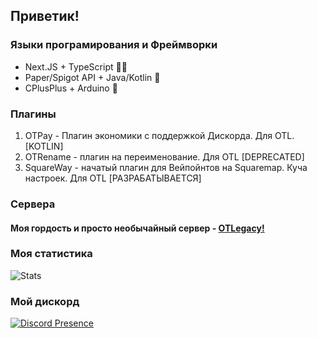 ## Приветик!
### Языки програмирования и Фреймворки
- Next.JS + TypeScript 😶‍🌫️
- Paper/Spigot API + Java/Kotlin 🍵
- CPlusPlus + Arduino 🤖
### Плагины
1. OTPay - Плагин экономики с поддержкой Дискорда. Для OTL. [KOTLIN]
3. OTRename - плагин на переименование. Для OTL [DEPRECATED]
4. SquareWay - начатый плагин для Вейпойнтов на Squaremap. Куча настроек. Для OTL [РАЗРАБАТЫВАЕТСЯ]
### Сервера
#### Моя гордость и просто необычайный сервер - [OTLegacy!](https://dsc.gg/otlegacy)
### Моя статистика

![Stats](https://github-readme-stats-git-masterrstaa-rickstaa.vercel.app/api?username=s3nkwr&show_icons=true&theme=synthwave)

### Мой дискорд

[![Discord Presence](https://lanyard.cnrad.dev/api/494529422511308804)](https://discord.com/users/494529422511308804)

